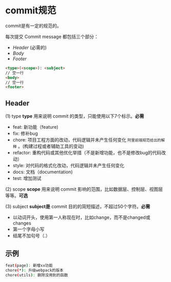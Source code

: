 # commit规范
commit是有一定的规范的。

每次提交 Commit message 都包括三个部分：
* *Header* (必需的)
* *Body*
* *Footer* 
```html
<type>(<scope>): <subject>
// 空一行
<body>
// 空一行
<footer>
```



## Header
(1) type
**type** 用来说明 commit 的类型，只能使用以下7个标示。**必需**
* feat: 新功能（feature)
* fix: 修补bug
* chore: 项目工程方面的改动，代码逻辑并未产生任何变化  <small>阿里前端规范给出的解释</small> 。(构建过程或者辅助工具的变动)
* refactor: 重构代码或其他优化举措（不是新增功能，也不是修改bug的代码改动）
* style: 对代码的格式化改动，代码逻辑并未产生任何变化
* docs: 文档（documentation)
* test: 增加测试

(2) scope
**scope** 用来说明 commit 影响的范围，比如数据层、控制层、视图层等等。**可选**

(3) subject
**subject是** commit 目的的简短描述，不超过50个字符。**必需**
* 以动词开头，使用第一人称现在时，比如change，而不是changed或changes
* 第一个字母小写
* 结尾不加句号（.）


## 示例
```bash
feat(page): 新增xx功能
chore(*): 升级webpack的版本
chore(utils): 删除没用到的函数
```
